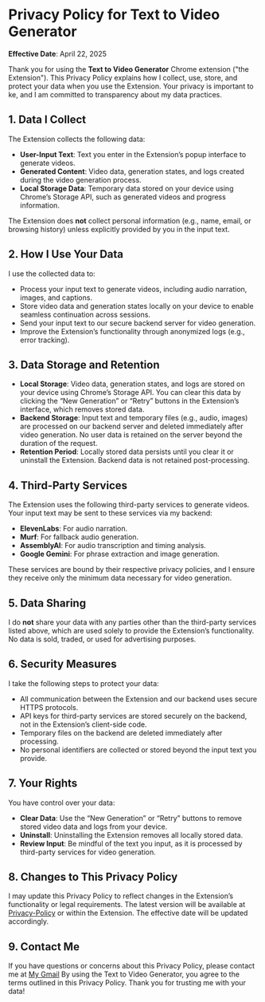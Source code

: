 # Privacy Policy for Text to Video Generator

**Effective Date**: April 22, 2025

Thank you for using the **Text to Video Generator** Chrome extension ("the Extension"). This Privacy Policy explains how I collect, use, store, and protect your data when you use the Extension. Your privacy is important to ke, and I am committed to transparency about my data practices.

## 1. Data I Collect

The Extension collects the following data:

- **User-Input Text**: Text you enter in the Extension’s popup interface to generate videos.
- **Generated Content**: Video data, generation states, and logs created during the video generation process.
- **Local Storage Data**: Temporary data stored on your device using Chrome’s Storage API, such as generated videos and progress information.

The Extension does **not** collect personal information (e.g., name, email, or browsing history) unless explicitly provided by you in the input text.

## 2. How I Use Your Data

I use the collected data to:

- Process your input text to generate videos, including audio narration, images, and captions.
- Store video data and generation states locally on your device to enable seamless continuation across sessions.
- Send your input text to our secure backend server for video generation.
- Improve the Extension’s functionality through anonymized logs (e.g., error tracking).

## 3. Data Storage and Retention

- **Local Storage**: Video data, generation states, and logs are stored on your device using Chrome’s Storage API. You can clear this data by clicking the “New Generation” or “Retry” buttons in the Extension’s interface, which removes stored data.
- **Backend Storage**: Input text and temporary files (e.g., audio, images) are processed on our backend server and deleted immediately after video generation. No user data is retained on the server beyond the duration of the request.
- **Retention Period**: Locally stored data persists until you clear it or uninstall the Extension. Backend data is not retained post-processing.

## 4. Third-Party Services

The Extension uses the following third-party services to generate videos. Your input text may be sent to these services via my backend:

- **ElevenLabs**: For audio narration. 
- **Murf**: For fallback audio generation. 
- **AssemblyAI**: For audio transcription and timing analysis. 
- **Google Gemini**: For phrase extraction and image generation. 

These services are bound by their respective privacy policies, and I ensure they receive only the minimum data necessary for video generation.

## 5. Data Sharing

I do **not** share your data with any parties other than the third-party services listed above, which are used solely to provide the Extension’s functionality. No data is sold, traded, or used for advertising purposes.

## 6. Security Measures

I take the following steps to protect your data:

- All communication between the Extension and our backend uses secure HTTPS protocols.
- API keys for third-party services are stored securely on the backend, not in the Extension’s client-side code.
- Temporary files on the backend are deleted immediately after processing.
- No personal identifiers are collected or stored beyond the input text you provide.

## 7. Your Rights

You have control over your data:

- **Clear Data**: Use the “New Generation” or “Retry” buttons to remove stored video data and logs from your device.
- **Uninstall**: Uninstalling the Extension removes all locally stored data.
- **Review Input**: Be mindful of the text you input, as it is processed by third-party services for video generation.

## 8. Changes to This Privacy Policy

I may update this Privacy Policy to reflect changes in the Extension’s functionality or legal requirements. The latest version will be available at [Privacy-Policy](https://github.com/TEJAS07080/Privacy-Policy/blob/main/Privacy%20Policy%20for%20Text%20to%20Video%20Generator.markdown) or within the Extension. The effective date will be updated accordingly.

## 9. Contact Me

If you have questions or concerns about this Privacy Policy, please contact me at [My Gmail](tejas07080@gmail.com)
By using the Text to Video Generator, you agree to the terms outlined in this Privacy Policy. Thank you for trusting me with your data!
